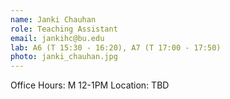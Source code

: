 ```yaml
---
name: Janki Chauhan
role: Teaching Assistant
email: jankihc@bu.edu
lab: A6 (T 15:30 - 16:20), A7 (T 17:00 - 17:50)
photo: janki_chauhan.jpg
---
```


Office Hours: M 12-1PM Location: TBD
